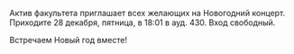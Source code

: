 Актив факультета приглашает всех желающих на Новогодний концерт. Приходите 28 декабря, пятница, в 18:01 в ауд. 430. Вход свободный.

Встречаем Новый год вместе!